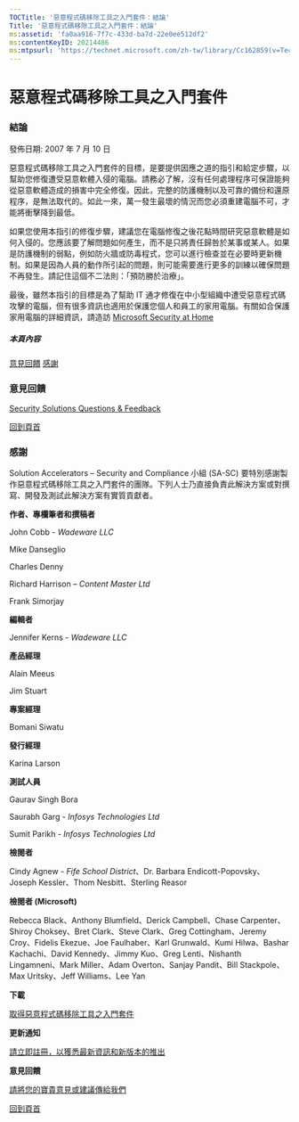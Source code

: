 ```yaml
---
TOCTitle: '惡意程式碼移除工具之入門套件：結論'
Title: '惡意程式碼移除工具之入門套件：結論'
ms:assetid: 'fa0aa916-7f7c-433d-ba7d-22e0ee512df2'
ms:contentKeyID: 20214486
ms:mtpsurl: 'https://technet.microsoft.com/zh-tw/library/Cc162859(v=TechNet.10)'
---
```


惡意程式碼移除工具之入門套件
============================

### 結論

發佈日期: 2007 年 7 月 10 日

惡意程式碼移除工具之入門套件的目標，是要提供因應之道的指引和給定步驟，以幫助您修復遭受惡意軟體入侵的電腦。請務必了解，沒有任何處理程序可保證能夠從惡意軟體造成的損害中完全修復。因此，完整的防護機制以及可靠的備份和還原程序，是無法取代的。如此一來，萬一發生最壞的情況而您必須重建電腦不可，才能將衝擊降到最低。

如果您使用本指引的修復步驟，建議您在電腦修復之後花點時間研究惡意軟體是如何入侵的。您應該要了解問題如何產生，而不是只將責任歸咎於某事或某人。如果是防護機制的弱點，例如防火牆或防毒程式，您可以進行檢查並在必要時更新機制。如果是因為人員的動作所引起的問題，則可能需要進行更多的訓練以確保問題不再發生。請記住這個不二法則：「預防勝於治療」。

最後，雖然本指引的目標是為了幫助 IT 通才修復在中小型組織中遭受惡意程式碼攻擊的電腦，但有很多資訊也適用於保護您個人和員工的家用電腦。有關如合保護家用電腦的詳細資訊，請造訪 [Microsoft Security at Home](http://go.microsoft.com/fwlink/?linkid=42641)

##### 本頁內容

[](#ecae)[意見回饋](#ecae)
[](#ebae)[感謝](#ebae)

### 意見回饋

[Security Solutions Questions & Feedback](mailto:secwish@microsoft.com?subject=malware%20removal%20starter%20kit)

[](#mainsection)[回到頁首](#mainsection)

### 感謝

Solution Accelerators – Security and Compliance 小組 (SA-SC) 要特別感謝製作惡意程式碼移除工具之入門套件的團隊。下列人士乃直接負責此解決方案或對撰寫、開發及測試此解決方案有實質貢獻者。

**作者、專欄筆者和撰稿者**

John Cobb - *Wadeware LLC*

Mike Danseglio

Charles Denny

Richard Harrison – *Content Master Ltd*

Frank Simorjay

**編輯者**

Jennifer Kerns - *Wadeware LLC*

**產品經理**

Alain Meeus

Jim Stuart

**專案經理**

Bomani Siwatu

**發行經理**

Karina Larson

**測試人員**

Gaurav Singh Bora

Saurabh Garg - *Infosys Technologies Ltd*

Sumit Parikh - *Infosys Technologies Ltd*

**檢閱者**

Cindy Agnew - *Fife School District*、Dr. Barbara Endicott-Popovsky、Joseph Kessler、Thom Nesbitt、Sterling Reasor

**檢閱者 (Microsoft)**

Rebecca Black、Anthony Blumfield、Derick Campbell、Chase Carpenter、Shiroy Choksey、Bret Clark、Steve Clark、Greg Cottingham、Jeremy Croy、Fidelis Ekezue、Joe Faulhaber、Karl Grunwald、Kumi Hilwa、Bashar Kachachi、David Kennedy、Jimmy Kuo、Greg Lenti、Nishanth Lingamneni、Mark Miller、Adam Overton、Sanjay Pandit、Bill Stackpole、Max Uritsky、Jeff Williams、Lee Yan

**下載**

[取得惡意程式碼移除工具之入門套件](http://go.microsoft.com/fwlink/?linkid=93108)

**更新通知**

[請立即註冊，以獲悉最新資訊和新版本的推出](http://go.microsoft.com/fwlink/?linkid=54982)

**意見回饋**

[請將您的寶貴意見或建議傳給我們](https://technet.microsoft.com/zh-tw/mailto:secwish?subject=malware%20removal%20starter%20kit)

[](#mainsection)[回到頁首](#mainsection)
